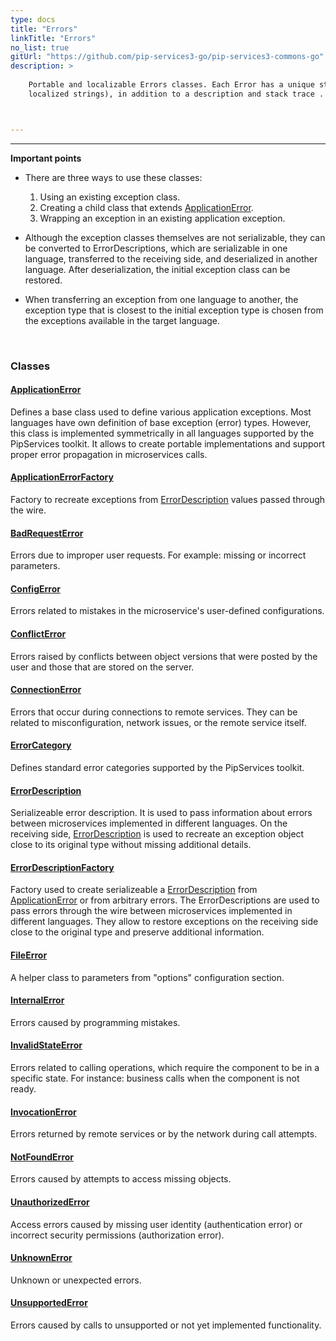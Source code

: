```yaml
---
type: docs
title: "Errors"
linkTitle: "Errors"
no_list: true
gitUrl: "https://github.com/pip-services3-go/pip-services3-commons-go"
description: >
    
    Portable and localizable Errors classes. Each Error has a unique string code and details array (which can be used for creating 
    localized strings), in addition to a description and stack trace . 



---
```

---

<div class="module-body"> 

**Important points**

- There are three ways to use these classes:
    1. Using an existing exception class.
    2. Creating a child class that extends [ApplicationError](application_error).
    3. Wrapping an exception in an existing application exception.

- Although the exception classes themselves are not serializable, they can be converted to ErrorDescriptions, which are serializable in one language, transferred to the receiving side, and deserialized in another language. After deserialization, the initial exception class can be restored. 

- When transferring an exception from one language to another, the exception type that is closest to the initial exception type is chosen from the exceptions available in the target language.

<br>

### Classes

#### [ApplicationError](application_error)
Defines a base class used to define various application exceptions.
Most languages have own definition of base exception (error) types.
However, this class is implemented symmetrically in all languages
supported by the PipServices toolkit. It allows to create portable implementations
and support proper error propagation in microservices calls.

#### [ApplicationErrorFactory](application_error_factory)
Factory to recreate exceptions from [ErrorDescription](error_description) values passed through the wire.

#### [BadRequestError](badRequest_error)
Errors due to improper user requests. 
For example: missing or incorrect parameters.

#### [ConfigError](config_error)
Errors related to mistakes in the microservice's user-defined configurations.

#### [ConflictError](conflict_error)
Errors raised by conflicts between object versions that were
posted by the user and those that are stored on the server.

#### [ConnectionError](connection_error)
Errors that occur during connections to remote services.
They can be related to misconfiguration, network issues, or the remote service itself.

#### [ErrorCategory](error_category)
Defines standard error categories supported by the PipServices toolkit.

#### [ErrorDescription](error_description)
Serializeable error description. It is used to pass information about errors
between microservices implemented in different languages. On the receiving side, 
[ErrorDescription](error_description) is used to recreate an exception object close to its original type
without missing additional details.

#### [ErrorDescriptionFactory](error_description_factory)
Factory used to create serializeable a [ErrorDescription](error_description) from
[ApplicationError](application_error) or from arbitrary errors.
The ErrorDescriptions are used to pass errors through the wire between microservices
implemented in different languages. They allow to restore exceptions on the receiving side
close to the original type and preserve additional information.

#### [FileError](file_error)
A helper class to parameters from "options" configuration section.

#### [InternalError](internal_error)
Errors caused by programming mistakes.

#### [InvalidStateError](invalid_state_error)
Errors related to calling operations, which require the component to be in a specific state.
For instance: business calls when the component is not ready.

#### [InvocationError](invocation_error)
Errors returned by remote services or by the network during call attempts.

#### [NotFoundError](not_found_error)
Errors caused by attempts to access missing objects.

#### [UnauthorizedError](unauthorized_error)
Access errors caused by missing user identity (authentication error) or incorrect security permissions (authorization error).

#### [UnknownError](unknown_error)
Unknown or unexpected errors.

#### [UnsupportedError](unsupported_error)
Errors caused by calls to unsupported or not yet implemented functionality.

</div>
